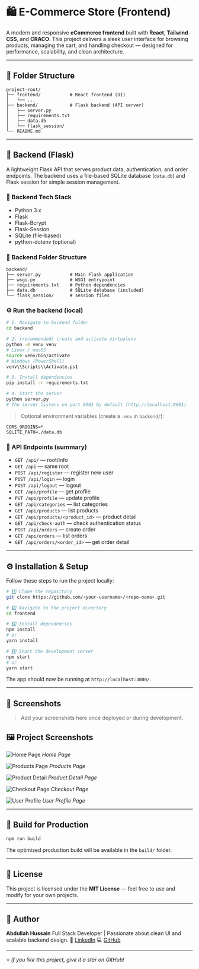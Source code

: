 # 🛍️ E-Commerce Store (Frontend)

A modern and responsive **eCommerce frontend** built with **React**, **Tailwind CSS**, and **CRACO**.
This project delivers a sleek user interface for browsing products, managing the cart, and handling checkout — designed for performance, scalability, and clean architecture.

---

## 📁 Folder Structure

```
project-root/
├── frontend/           # React frontend (UI)
│   └── ...
├── backend/            # Flask backend (API server)
│   ├── server.py
│   ├── requirements.txt
│   ├── data.db
│   └── flask_session/
└── README.md
```

---

## 🔁 Backend (Flask)

A lightweight Flask API that serves product data, authentication, and order endpoints. The backend uses a file-based SQLite database (`data.db`) and Flask session for simple session management.

### 🧰 Backend Tech Stack

* Python 3.x
* Flask
* Flask-Bcrypt
* Flask-Session
* SQLite (file-based)
* python-dotenv (optional)

### 📂 Backend Folder Structure

```
backend/
├── server.py           # Main Flask application
├── wsgi.py             # WSGI entrypoint
├── requirements.txt    # Python dependencies
├── data.db             # SQLite database (included)
└── flask_session/      # session files
```

### ⚙️ Run the backend (local)

```bash
# 1. Navigate to backend folder
cd backend

# 2. (recommended) create and activate virtualenv
python -m venv venv
# Linux / macOS
source venv/bin/activate
# Windows (PowerShell)
venv\\Scripts\\Activate.ps1

# 3. Install dependencies
pip install -r requirements.txt

# 4. Start the server
python server.py
# The server listens on port 8001 by default (http://localhost:8001)
```

> Optional environment variables (create a `.env` in `backend/`):

```
CORS_ORIGINS=*
SQLITE_PATH=./data.db
```

### 🔗 API Endpoints (summary)

* `GET /api/` — root/info
* `GET /api` — same root
* `POST /api/register` — register new user
* `POST /api/login` — login
* `POST /api/logout` — logout
* `GET /api/profile` — get profile
* `PUT /api/profile` — update profile
* `GET /api/categories` — list categories
* `GET /api/products` — list products
* `GET /api/products/<product_id>` — product detail
* `GET /api/check-auth` — check authentication status
* `POST /api/orders` — create order
* `GET /api/orders` — list orders
* `GET /api/orders/<order_id>` — get order detail

---

## ⚙️ Installation & Setup

Follow these steps to run the project locally:

```bash
# 1️⃣ Clone the repository
git clone https://github.com/<your-username>/<repo-name>.git

# 2️⃣ Navigate to the project directory
cd frontend

# 3️⃣ Install dependencies
npm install
# or
yarn install

# 4️⃣ Start the development server
npm start
# or
yarn start
```

The app should now be running at `http://localhost:3000/`.

---

## 📸 Screenshots

> Add your screenshots here once deployed or during development.


## 🖼️ Project Screenshots

![Home Page](https://github.com/user-attachments/assets/4529b627-3ec2-4189-a3da-d6cdef1192f8)
*Home Page*

![Products Page](https://github.com/user-attachments/assets/533333a9-658c-413e-acc6-ec1df0eef010)
*Products Page*

![Product Detail](https://github.com/user-attachments/assets/79caa8b4-1d67-49cf-88cf-54b2c182020b)
*Product Detail Page*

![Checkout Page](https://github.com/user-attachments/assets/bc315206-d9d7-48a5-89d3-5732f2a7101b)
*Checkout Page*

![User Profile](https://github.com/user-attachments/assets/4e7a8680-bf1b-40d6-9937-f2f043b6658b)
*User Profile Page*


---

## 🔧 Build for Production

```bash
npm run build
```

The optimized production build will be available in the `build/` folder.

---

## 📜 License

This project is licensed under the **MIT License** — feel free to use and modify for your own projects.

---

## 👤 Author

**Abdullah Hussain**
Full Stack Developer | Passionate about clean UI and scalable backend design.
🔗 [LinkedIn](https://www.linkedin.com/in/abdullah-hussain-b76801387/)
💻 [GitHub](https://github.com/abdullahdeveloper123)

---

⭐ *If you like this project, give it a star on GitHub!*
